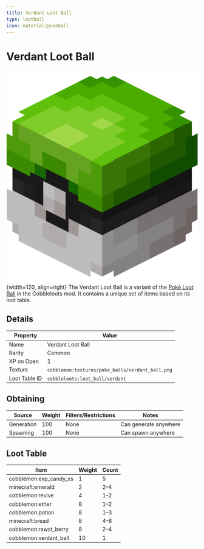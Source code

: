```yaml
---
title: Verdant Loot Ball
type: lootball
icon: material/pokeball
---
```


# Verdant Loot Ball
![Verdant Ball](../../assets/ball/Verdant_Ball_(model).png){width=120, align=right}
The Verdant Loot Ball is a variant of the [Poké Loot Ball](poké.md) in the Cobbleloots mod. It contains a unique set of items based on its loot table.

## Details
| Property        | Value                                             |
|-----------------|---------------------------------------------------|
| Name            | Verdant Loot Ball                                 |
| Rarity          | Common                                            |
| XP on Open      | 1                                                 |
| Texture         | `cobblemon:textures/poke_balls/verdant_ball.png`  |
| Loot Table ID   | `cobbleloots:loot_ball/verdant`                   |

## Obtaining
| Source      | Weight | Filters/Restrictions                                      | Notes |
|-------------|--------|----------------------------------------------------------|-------|
| Generation  | 100    | None | Can generate anywhere |
| Spawning    | 100    | None | Can spawn anywhere    |


## Loot Table

<!-- Fill in the loot table for Verdant Ball here -->
| Item                      | Weight | Count       |
|---------------------------|--------|-------------|
| cobblemon:exp_candy_xs    | 1      | 5           |
| minecraft:emerald         | 2      | 2–4         |
| cobblemon:revive          | 4      | 1–2         |
| cobblemon:ether           | 8      | 1–2         |
| cobblemon:potion          | 8      | 1–3         |
| minecraft:bread           | 8      | 4–8         |
| cobblemon:rawst_berry     | 8      | 2–4         |
| cobblemon:verdant_ball    | 10     | 1           |
